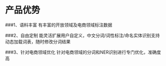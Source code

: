 # 产品优势

###1、语料丰富
有丰富的开放领域及电商领域标注数据

###2、自由定制
能灵活扩展用户自定义，中文分词/词性标注/命名实体识别支持动态加载词表，随时修改分词结果

###3、针对电商领域优化
针对电商领域的分词和NER识别进行专门优化，准确度高
